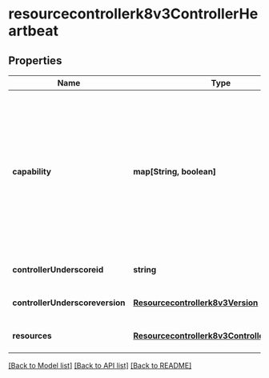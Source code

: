 # resourcecontrollerk8v3ControllerHeartbeat

## Properties
Name | Type | Description | Notes
------------ | ------------- | ------------- | -------------
**capability** | **map[String, boolean]** | Optional: Capability the controller supports. If absence, app manager assumes all capabilities are false. Currently app manager is aware of capability key(s) below. - protected_secret_app: protected secret for AppDTO - protected_secret_job: protected secret for JobDTO | [optional] [default to null]
**controllerUnderscoreid** | **string** | Optional: controller id | [optional] [default to null]
**controllerUnderscoreversion** | [**Resourcecontrollerk8v3Version**](Resourcecontrollerk8v3Version.md) |  | [optional] [default to null]
**resources** | [**Resourcecontrollerk8v3ControllerResources**](Resourcecontrollerk8v3ControllerResources.md) |  | [optional] [default to null]

[[Back to Model list]](../README.md#documentation-for-models) [[Back to API list]](../README.md#documentation-for-api-endpoints) [[Back to README]](../README.md)


